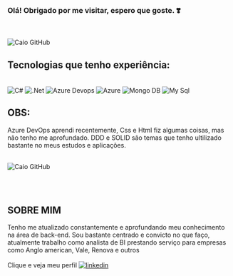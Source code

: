 ### Olá! Obrigado por me visitar, espero que goste. ❣️
<br/>

![Caio GitHub](https://github-readme-stats.vercel.app/api?username=caiosilvaferreira&show_icons=true&theme=radical)

## Tecnologias que tenho experiência:

<div style="display: inline_block"><br/>
<img align="center" alt="C#" src="https://img.shields.io/badge/C%23-239120?style=for-the-badge&logo=C-sharp&logoColor=bl"/>
<img align="center" alt=".Net" src="https://img.shields.io/badge/.NET-5C2D91?style=for-the-badge&logo=.net&logoColor=white"/>
<img align="center" alt="Azure Devops" src="https://img.shields.io/badge/Azure_DevOps-0078D7?style=for-the-badge&logo=azure-devops&logoColor=white"/>
<img align="center" alt="Azure" src="https://img.shields.io/badge/microsoft%20azure-0089D6?style=for-the-badge&logo=microsoft-azure&logoColor=white"/>
<img align="center" alt="Mongo DB" src="https://img.shields.io/badge/MongoDB-4EA94B?style=for-the-badge&logo=mongodb&logoColor=white"/>
<img align="center" alt="My Sql" src="https://img.shields.io/badge/MySQL-005C84?style=for-the-badge&logo=mysql&logoColor=white"/>
</div>

## OBS:

 Azure DevOps aprendi recentemente, Css e Html fiz algumas coisas, mas não tenho me aprofundado. DDD e SOLID são temas que tenho ultilizado bastante no meus estudos e aplicações.
<br/><br/>

![Caio GitHub](https://github-readme-stats.vercel.app/api/top-langs/?username=caiosilvaferreira&theme=blue-green)

<br/><br/>
## SOBRE MIM
 Tenho me atualizado constantemente e aprofundando meu conhecimento na área de back-end. Sou bastante centrado e convicto no que faço, atualmente trabalho como analista de BI prestando serviço para empresas como Anglo american, Vale, Renova e outros
<br/><br/>
 Clique e veja meu perfil
[![linkedin](https://img.shields.io/badge/LinkedIn-0077B5?style=for-the-badge&logo=linkedin&logoColor=white)](https://www.linkedin.com/in/caio-silva-ferreira/)
